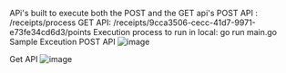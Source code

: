 APi's built to execute both the POST and the GET api's 
POST API : /receipts/process
GET API: /receipts/9cca3506-cecc-41d7-9971-e73fe34cd6d3/points
Execution process to run in local: go run main.go
Sample Exceution 
POST API
![image](https://github.com/Kaushikraj1905/RECEIPT-API/assets/148004487/9e58695b-23e4-4f6a-8531-ed04b023535f)

Get API
![image](https://github.com/Kaushikraj1905/RECEIPT-API/assets/148004487/ceb156a9-f038-47f0-aa3e-76b32ad70493)
